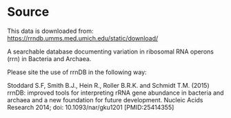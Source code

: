 # Source 

This data is downloaded from:
https://rrndb.umms.med.umich.edu/static/download/

A searchable database documenting variation in ribosomal RNA operons (rrn) in Bacteria and Archaea.

Please site the use of rrnDB in the following way:

Stoddard S.F, Smith B.J., Hein R., Roller B.R.K. and Schmidt T.M. (2015) rrnDB: improved tools for interpreting rRNA gene abundance in bacteria and archaea and a new foundation for future development. Nucleic Acids Research 2014; doi: 10.1093/nar/gku1201 [PMID:25414355]
